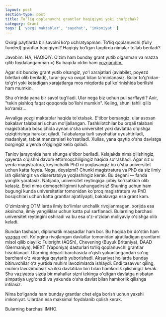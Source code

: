 ```yaml
---
layout: post
section-type: post
title: Toʻliq qoplanuvchi grantlar haqiqiymi yoki choʻpchak?
category: Grant
tags: [ 'yozgi maktablar', 'sayohat', 'imkoniyat' ]
---
```


Oxirgi paytlarda bir savolni koʻp uchratyapman: Toʻliq qoplanuvchi (fully funded) grantlar haqiqiymi? Haqiqiy boʻlgan taqdirda nimalar toʻlab beriladi?

Javobim: HA, HAQIQIY. Oʻzim ham bunday grant yutib olganman va mazza qilib foydalanganman =) Bu haqida oldin ham <a href="/travel/2019/08/26/gks-va-koreya-taassurotlari.html">yozgandim.</a>

Agar siz bunday grant yutib olsangiz, yoʻl xarajatlari (aviabilet, poyezd biletlari olib beriladi), turar-joy va ovqat bilan ta'minlanasiz. Bular toʻgʻridan-toʻgʻri yoki ketadigan xarajatlarga mos miqdorda pul koʻrinishida berilishi ham mumkin.

Shu oʻrinda yana bir savol tugʻiladi. Ular nega biz uchun pul sarflaydi? Axir, "tekin pishloq faqat qopqonda boʻlishi mumkin". Keling, shuni tahlil qilib koʻramiz...

Avvaliga yozgi maktablar haqida toʻxtalsak. E'tibor bersangiz, ular asosan bakalavr talabalari uchun moʻljallangan. Tashkilotchilar bu orqali talabani magistratura bosqichida aynan oʻsha universitet yoki davlatda oʻqishga qiziqtirishga harakat qiladi. Talabalarga turli sayohatlar uyushtiriladi, madaniyat, tabiat manzaralari koʻrsatiladi. Xullas, yana qaytib oʻsha davlatga borgingiz u yerda oʻqigingiz kelib qoladi. 

Tanlov jarayonida ham shunga e'tibor beriladi. Kelajakda nima qilishingiz, qayerda oʻqishni davom ettirmoqchiligingiz haqida soʻrashadi. Agar siz u yerda magistratura, keyinchalik PhD ni yoqlasangiz bu oʻsha universitet uchun katta foyda. Nega, deysizmi? Chunki magistratura va PhD da siz ilmiy ish qilishingiz va dissertatsiya yoqlashingiz kerak. Bu degani — fanda yanglik yaratasiz. Natijada, universitet reytingiga ijobiy koʻrsatkich olib kelasiz. Endi nima demoqchiligimni tushungadirsiz! Shuning uchun ham bugungi kunda universitetlar tomonidan koʻproq magistratura va PhD bosqichlari uchun katta grantlar ajratilyapti, bakalavrga esa grant kam.

Oʻzimizning OTM larda ilmiy boʻlimlar unchalik rivojlanmagan, xorijda esa aksincha, ilmiy yangiliklar uchun katta pul sarflanadi. Bularning barchasi universitet reytingini oshiradi va bu esa oʻz-oʻzidan moliyaviy oʻsishga olib keladi.

Bundan tashqari, diplomatik maqsadlar ham bor. Bu haqida bir doʻstim ham <a href="https://t.me/musayev_blogi/78">yozgan</a> edi. Koʻpgina rivojlangan davlatlar tomonidan ajratiladigan grantlarni misol qilib olaylik: Fulbright (AQSh), Chevening (Buyuk Britaniya), DAAD (Germaniya), MEXT (Yaponiya) dasturlari toʻliq qoplanuvchi grantlar hisoblanadi. Ularning deyarli barchasida oʻqish yakunlangandan soʻng barchani oʻz vataniga qaytarib yuborishadi. Aksariyat hollarda bunday bitiruvchilar oʻz yurtida muhim lavozimlarda ishlaydi. Endi tasavvur qiling, muhim lavozimdasiz va ikki davlatdan biri bilan hamkorlik qilishingiz kerak. Shu vaziyatda sizda bir mahallar sizni tekinga oʻqitgan davlatga nisbatan simpatiya uygʻonadi va yakunda oʻsha davlat bilan hamkorlik qilishga intilasiz. 

Nima boʻlganda ham bunday grantlar chet elga borish uchun yaxshi imkoniyat. Ulardan esa maksimal foydalanib qolish kerak.

Bularning barchasi IMHO.